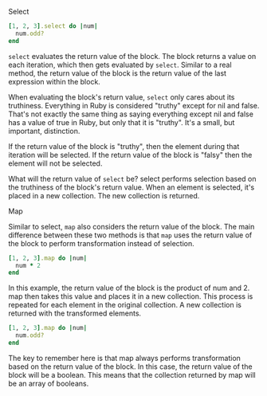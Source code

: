 Select

```ruby
[1, 2, 3].select do |num|
  num.odd?
end
```

`select` evaluates the return value of the block. The block returns a value on each iteration, which then gets evaluated by `select`. Similar to a real method, the return value of the block is the return value of the last expression within the block.

When evaluating the block's return value, `select` only cares about its truthiness. Everything in Ruby is considered "truthy" except for nil and false. That's not exactly the same thing as saying everything except nil and false has a value of true in Ruby, but only that it is "truthy". It's a small, but important, distinction.

If the return value of the block is "truthy", then the element during that iteration will be selected. If the return value of the block is "falsy" then the element will not be selected.

What will the return value of `select` be? select performs selection based on the truthiness of the block's return value.  When an element is selected, it's placed in a new collection. The new collection is returned.

Map

Similar to select, `map` also considers the return value of the block. The main difference between these two methods is that `map` uses the return value of the block to perform transformation instead of selection.

```ruby
[1, 2, 3].map do |num|
  num * 2
end
```

In this example, the return value of the block is the product of num and 2. map then takes this value and places it in a new collection. This process is repeated for each element in the original collection. A new collection is returned with the transformed elements.

```ruby
[1, 2, 3].map do |num|
  num.odd?
end
```

The key to remember here is that map always performs transformation based on the return value of the block. In this case, the return value of the block will be a boolean. This means that the collection returned by map will be an array of booleans.


